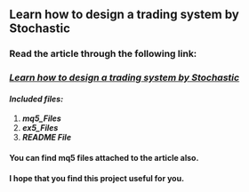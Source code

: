 ## Learn how to design a trading system by Stochastic
### Read the article through the following link:
### ***[Learn how to design a trading system by Stochastic](https://www.mql5.com/en/articles/10692)***
#### ***Included files:***
1. ***mq5_Files***
2. ***ex5_Files***
3. ***README File***
#### You can find mq5 files attached to the article also.

#### I hope that you find this project useful for you.